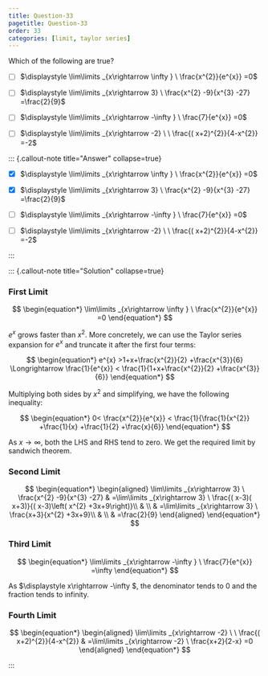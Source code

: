 ```yaml
---
title: Question-33
pagetitle: Question-33
order: 33
categories: [limit, taylor series]
---
```


Which of the following are true?

- [ ] $\displaystyle \lim\limits _{x\rightarrow \infty } \ \frac{x^{2}}{e^{x}} =0$

- [ ] $\displaystyle \lim\limits _{x\rightarrow 3} \ \frac{x^{2} -9}{x^{3} -27} =\frac{2}{9}$ 

- [ ] $\displaystyle \lim\limits _{x\rightarrow -\infty } \ \frac{7}{e^{x}} =0$

- [ ] $\displaystyle \lim\limits _{x\rightarrow -2} \ \ \frac{( x+2)^{2}}{4-x^{2}} =-2$


::: {.callout-note title="Answer" collapse=true}

- [x] $\displaystyle \lim\limits _{x\rightarrow \infty } \ \frac{x^{2}}{e^{x}} =0$

- [x] $\displaystyle \lim\limits _{x\rightarrow 3} \ \frac{x^{2} -9}{x^{3} -27} =\frac{2}{9}$ 

- [ ] $\displaystyle \lim\limits _{x\rightarrow -\infty } \ \frac{7}{e^{x}} =0$

- [ ] $\displaystyle \lim\limits _{x\rightarrow -2} \ \ \frac{( x+2)^{2}}{4-x^{2}} =-2$


:::

::: {.callout-note title="Solution" collapse=true}

### First Limit

$$
\begin{equation*}
\lim\limits _{x\rightarrow \infty } \ \frac{x^{2}}{e^{x}} =0
\end{equation*}
$$

$\displaystyle e^{x}$ grows faster than $\displaystyle x^{2}$. More concretely, we can use the Taylor series expansion for $\displaystyle e^{x}$ and truncate it after the first four terms:

$$
\begin{equation*}
e^{x}  >1+x+\frac{x^{2}}{2} +\frac{x^{3}}{6} \Longrightarrow \frac{1}{e^{x}} < \frac{1}{1+x+\frac{x^{2}}{2} +\frac{x^{3}}{6}}
\end{equation*}
$$

Multiplying both sides by $\displaystyle x^{2}$ and simplifying, we have the following inequality:

$$
\begin{equation*}
0< \frac{x^{2}}{e^{x}} < \frac{1}{\frac{1}{x^{2}} +\frac{1}{x} +\frac{1}{2} +\frac{x}{6}}
\end{equation*}
$$

As $\displaystyle x\rightarrow \infty$, both the LHS and RHS tend to zero. We get the required limit by sandwich theorem.

### Second Limit

$$
\begin{equation*}
\begin{aligned}
\lim\limits _{x\rightarrow 3} \ \frac{x^{2} -9}{x^{3} -27} & =\lim\limits _{x\rightarrow 3} \ \frac{( x-3)( x+3)}{( x-3)\left( x^{2} +3x+9\right)}\\
 & \\
 & =\lim\limits _{x\rightarrow 3} \ \frac{x+3}{x^{2} +3x+9}\\
 & \\
 & =\frac{2}{9}
\end{aligned}
\end{equation*}
$$

### Third Limit

$$
\begin{equation*}
\lim\limits _{x\rightarrow -\infty } \ \frac{7}{e^{x}} =\infty 
\end{equation*}
$$

As $\displaystyle x\rightarrow -\infty $, the denominator tends to $\displaystyle 0$ and the fraction tends to infinity.

### Fourth Limit

$$
\begin{equation*}
\begin{aligned}
\lim\limits _{x\rightarrow -2} \ \ \frac{( x+2)^{2}}{4-x^{2}} & =\lim\limits _{x\rightarrow -2} \ \frac{x+2}{2-x} =0
\end{aligned}
\end{equation*}
$$

:::
